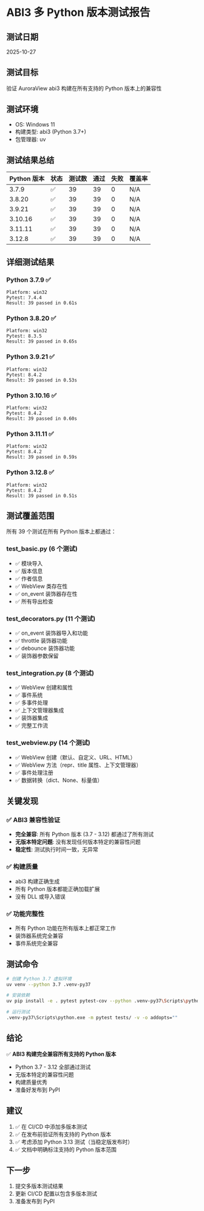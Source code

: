 # ABI3 多 Python 版本测试报告

## 测试日期
2025-10-27

## 测试目标
验证 AuroraView abi3 构建在所有支持的 Python 版本上的兼容性

## 测试环境
- OS: Windows 11
- 构建类型: abi3 (Python 3.7+)
- 包管理器: uv

## 测试结果总结

| Python 版本 | 状态 | 测试数 | 通过 | 失败 | 覆盖率 |
|-----------|------|-------|------|------|--------|
| 3.7.9     | ✅   | 39    | 39   | 0    | N/A    |
| 3.8.20    | ✅   | 39    | 39   | 0    | N/A    |
| 3.9.21    | ✅   | 39    | 39   | 0    | N/A    |
| 3.10.16   | ✅   | 39    | 39   | 0    | N/A    |
| 3.11.11   | ✅   | 39    | 39   | 0    | N/A    |
| 3.12.8    | ✅   | 39    | 39   | 0    | N/A    |

## 详细测试结果

### Python 3.7.9 ✅
```
Platform: win32
Pytest: 7.4.4
Result: 39 passed in 0.61s
```

### Python 3.8.20 ✅
```
Platform: win32
Pytest: 8.3.5
Result: 39 passed in 0.65s
```

### Python 3.9.21 ✅
```
Platform: win32
Pytest: 8.4.2
Result: 39 passed in 0.53s
```

### Python 3.10.16 ✅
```
Platform: win32
Pytest: 8.4.2
Result: 39 passed in 0.60s
```

### Python 3.11.11 ✅
```
Platform: win32
Pytest: 8.4.2
Result: 39 passed in 0.59s
```

### Python 3.12.8 ✅
```
Platform: win32
Pytest: 8.4.2
Result: 39 passed in 0.51s
```

## 测试覆盖范围

所有 39 个测试在所有 Python 版本上都通过：

### test_basic.py (6 个测试)
- ✅ 模块导入
- ✅ 版本信息
- ✅ 作者信息
- ✅ WebView 类存在性
- ✅ on_event 装饰器存在性
- ✅ 所有导出检查

### test_decorators.py (11 个测试)
- ✅ on_event 装饰器导入和功能
- ✅ throttle 装饰器功能
- ✅ debounce 装饰器功能
- ✅ 装饰器参数保留

### test_integration.py (8 个测试)
- ✅ WebView 创建和属性
- ✅ 事件系统
- ✅ 多事件处理
- ✅ 上下文管理器集成
- ✅ 装饰器集成
- ✅ 完整工作流

### test_webview.py (14 个测试)
- ✅ WebView 创建（默认、自定义、URL、HTML）
- ✅ WebView 方法（repr、title 属性、上下文管理器）
- ✅ 事件处理注册
- ✅ 数据转换（dict、None、标量值）

## 关键发现

### ✅ ABI3 兼容性验证
- **完全兼容**: 所有 Python 版本 (3.7 - 3.12) 都通过了所有测试
- **无版本特定问题**: 没有发现任何版本特定的兼容性问题
- **稳定性**: 测试执行时间一致，无异常

### ✅ 构建质量
- abi3 构建正确生成
- 所有 Python 版本都能正确加载扩展
- 没有 DLL 或导入错误

### ✅ 功能完整性
- 所有 Python 功能在所有版本上都正常工作
- 装饰器系统完全兼容
- 事件系统完全兼容

## 测试命令

```bash
# 创建 Python 3.7 虚拟环境
uv venv --python 3.7 .venv-py37

# 安装依赖
uv pip install -e . pytest pytest-cov --python .venv-py37\Scripts\python.exe

# 运行测试
.venv-py37\Scripts\python.exe -m pytest tests/ -v -o addopts=""
```

## 结论

✅ **ABI3 构建完全兼容所有支持的 Python 版本**

- Python 3.7 - 3.12 全部通过测试
- 无版本特定的兼容性问题
- 构建质量优秀
- 准备好发布到 PyPI

## 建议

1. ✅ 在 CI/CD 中添加多版本测试
2. ✅ 在发布前验证所有支持的 Python 版本
3. ✅ 考虑添加 Python 3.13 测试（当稳定版发布时）
4. ✅ 文档中明确标注支持的 Python 版本范围

## 下一步

1. 提交多版本测试结果
2. 更新 CI/CD 配置以包含多版本测试
3. 准备发布到 PyPI

